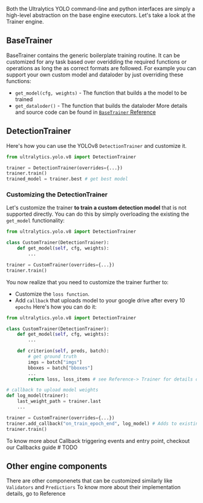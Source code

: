 Both the Ultralytics YOLO command-line and python interfaces are simply a high-level abstraction on the base engine executors. Let's take a look at the Trainer engine.

## BaseTrainer
BaseTrainer contains the generic boilerplate training routine. It can be customized for any task based over overidding the required functions or operations as long the as correct formats are followed. For example you can support your own custom model and dataloder by just overriding these functions:

* `get_model(cfg, weights)` - The function that builds a the model to be trained
* `get_dataloder()` - The function that builds the dataloder
More details and source code can be found in [`BaseTrainer` Reference](reference/base_trainer.md)

## DetectionTrainer
Here's how you can use the YOLOv8 `DetectionTrainer` and customize it.
```python
from ultralytics.yolo.v8 import DetectionTrainer

trainer = DetectionTrainer(overrides={...})
trainer.train()
trained_model = trainer.best # get best model
```

### Customizing the DetectionTrainer
Let's customize the trainer **to train a custom detection model** that is not supported directly. You can do this by simply overloading the existing the `get_model` functionality:
```python
from ultralytics.yolo.v8 import DetectionTrainer

class CustomTrainer(DetectionTrainer):
    def get_model(self, cfg, weights):
        ...

trainer = CustomTrainer(overrides={...})
trainer.train()
```
You now realize that you need to customize the trainer further to:

* Customize the `loss function`. 
* Add `callback` that uploads model to your google drive after every 10 `epochs`
Here's how you can do it:

```python
from ultralytics.yolo.v8 import DetectionTrainer

class CustomTrainer(DetectionTrainer):
    def get_model(self, cfg, weights):
        ...

    def criterion(self, preds, batch):
        # get ground truth
        imgs = batch["imgs"]
        bboxes = batch["bboxes"]
        ...
        return loss, loss_items # see Reference-> Trainer for details on the expected format

# callback to upload model weights
def log_model(trainer):
    last_weight_path = trainer.last
    ...

trainer = CustomTrainer(overrides={...})
trainer.add_callback("on_train_epoch_end", log_model) # Adds to existing callback
trainer.train()
```

To know more about Callback triggering events and entry point,  checkout our Callbacks guide # TODO

## Other engine components
There are other componenets that can be customized similarly like `Validators` and `Predictiors`
To know more about their implementation details, go to Reference